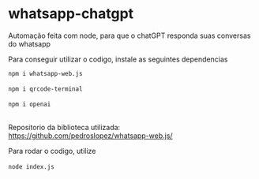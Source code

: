 # whatsapp-chatgpt
Automação feita com node, para que o chatGPT responda suas conversas do whatsapp

Para conseguir utilizar o codigo, instale as seguintes dependencias

```npm i whatsapp-web.js``` 
<br><br>
```npm i qrcode-terminal``` 
<br><br>
```npm i openai``` 
<br><br>

Repositorio da biblioteca utilizada: https://github.com/pedroslopez/whatsapp-web.js/

Para rodar o codigo, utilize <br><br>
```node index.js```

